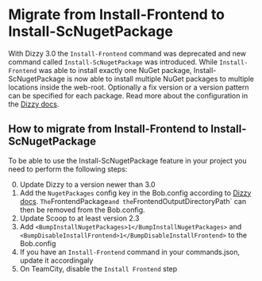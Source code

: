 # Migrate from Install-Frontend to Install-ScNugetPackage

With Dizzy 3.0 the `Install-Frontend` command was deprecated and new command called
`Install-ScNugetPackage` was introduced. While `Install-Frontend` was able to install exactly one 
NuGet package, Install-ScNugetPackage is now able to install multiple NuGet packages 
to multiple locations inside the web-root. Optionally a fix version or a version pattern can be specified for each package.
Read more about the configuration in the [Dizzy docs](README.md).

## How to migrate from Install-Frontend to Install-ScNugetPackage
To be able to use the Install-ScNugetPackage feature in your project you need to perform the following steps: 

0. Update Dizzy to a version newer than 3.0
0. Add the `NugetPackages` config key in the Bob.config according to [Dizzy docs](README.md). `
The `FrontendPackage` and the `FrontendOutputDirectoryPath` can then be removed from the Bob.config.
0. Update Scoop to at least version 2.3
0. Add `<BumpInstallNugetPackages>1</BumpInstallNugetPackages>` and `<BumpDisableInstallFrontend>1</BumpDisableInstallFrontend>` to the Bob.config
0. If you have an `Install-Frontend` command in your commands.json, update it accordingaly
0. On TeamCity, disable the `Install Frontend` step

